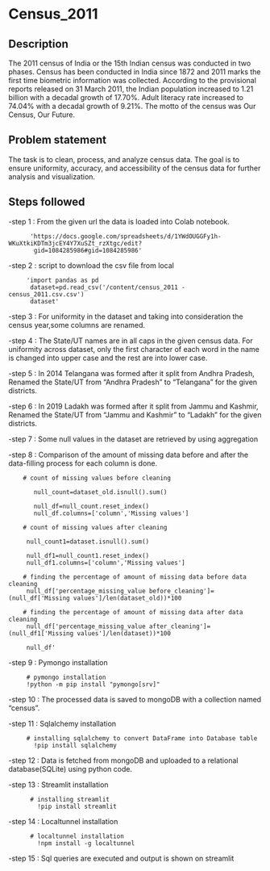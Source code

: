 # Census_2011

## Description

The 2011 census of India or the 15th Indian census was conducted in two phases. Census has been conducted in India since 1872 and 2011 marks the first time biometric information was collected. According to the provisional reports released on 31 March 2011, the Indian population increased to 1.21 billion with a decadal growth of 17.70%. Adult literacy rate increased to 74.04% with a decadal growth of 9.21%. The motto of the census was Our Census, Our Future.

## Problem statement

The task is to clean, process, and analyze census data. The goal is to ensure uniformity, accuracy, and accessibility of the census data for further analysis and visualization.

## Steps followed

-step 1 : From the given url the data is loaded into Colab notebook.

          'https://docs.google.com/spreadsheets/d/1YWdOUGGFy1h-WKuXtkiKDTm3jcEY4Y7XuSZt_rzXtgc/edit? 
           gid=1084285986#gid=1084285986'

-step 2 : script to download the csv file from local

         'import pandas as pd
          dataset=pd.read_csv('/content/census_2011 - census_2011.csv.csv')
          dataset'

-step 3 : For uniformity in the dataset and taking into consideration the census year,some columns are renamed.

-step 4 : The State/UT names are in all caps in the given census data. For uniformity across dataset, only the first 
          character of each word in the name is changed into upper case and the rest are into lower case.
          
-step 5 : In 2014 Telangana was formed after it split from Andhra Pradesh, Renamed the State/UT from “Andhra Pradesh” to 
          “Telangana” for the given districts.
          
-step 6 : In 2019 Ladakh was formed after it split from Jammu and Kashmir, Renamed the State/UT from “Jammu and Kashmir” to 
         “Ladakh” for the given districts. 
         
-step 7 : Some null values in the dataset are retrieved by using aggregation

-step 8 : Comparison of the amount of missing data before and after the data-filling process for each column is done.
         
        # count of missing values before cleaning

           null_count=dataset_old.isnull().sum()

           null_df=null_count.reset_index()
           null_df.columns=['column','Missing values']

        # count of missing values after cleaning

         null_count1=dataset.isnull().sum()

         null_df1=null_count1.reset_index()
         null_df1.columns=['column','Missing values']

        # finding the percentage of amount of missing data before data cleaning
         null_df['percentage_missing_value before_cleaning']=(null_df['Missing values']/len(dataset_old))*100

        # finding the percentage of amount of missing data after data cleaning
         null_df['percentage_missing_value after_cleaning']=(null_df1['Missing values']/len(dataset))*100

         null_df'

-step 9 : Pymongo installation 

         # pymongo installation
         !python -m pip install "pymongo[srv]"
      
-step 10 : The processed data is saved to mongoDB with a collection named “census”.

-step 11 : Sqlalchemy installation 

         # installing sqlalchemy to convert DataFrame into Database table
           !pip install sqlalchemy
           
-step 12 : Data is fetched from  mongoDB and uploaded to a relational database(SQLite) using python code.

-step 13 : Streamlit installation 

          # installing streamlit
            !pip install streamlit

-step 14 : Localtunnel installation 

          # localtunnel installation
            !npm install -g localtunnel
            
-step 15 : Sql queries are executed and output is shown on streamlit




          
